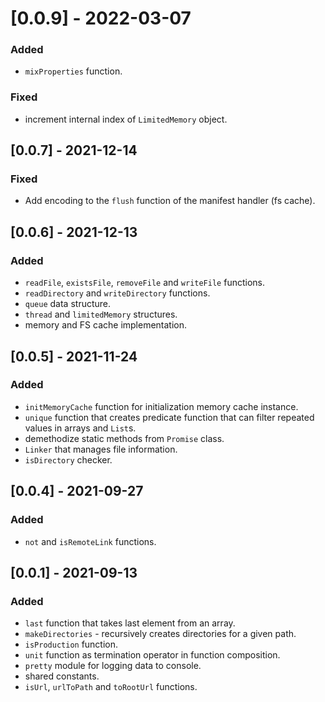 # [0.0.9] - 2022-03-07

### Added

- `mixProperties` function.

### Fixed

- increment internal index of `LimitedMemory` object.

## [0.0.7] - 2021-12-14

### Fixed

- Add encoding to the `flush` function of the manifest handler (fs cache).

## [0.0.6] - 2021-12-13

### Added

- `readFile`, `existsFile`, `removeFile` and `writeFile` functions.
- `readDirectory` and `writeDirectory` functions.
- `queue` data structure.
- `thread` and `limitedMemory` structures.
- memory and FS cache implementation.

## [0.0.5] - 2021-11-24

### Added

- `initMemoryCache` function for initialization memory cache instance.
- `unique` function that creates predicate function that can filter repeated values in arrays and `List`s.
- demethodize static methods from `Promise` class.
- `Linker` that manages file information.
- `isDirectory` checker.

## [0.0.4] - 2021-09-27

### Added

- `not` and `isRemoteLink` functions.

## [0.0.1] - 2021-09-13

### Added

- `last` function that takes last element from an array.
- `makeDirectories` - recursively creates directories for a given path.
- `isProduction` function.
- `unit` function as termination operator in function composition.
- `pretty` module for logging data to console.
- shared constants.
- `isUrl`, `urlToPath` and `toRootUrl` functions.
